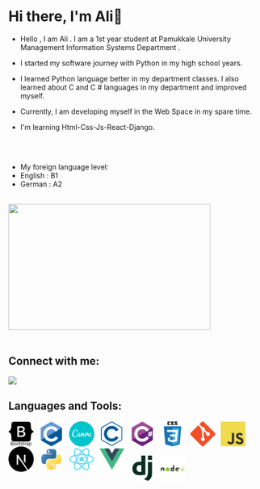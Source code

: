 # Hi there, I'm Ali👋

* Hello , I am Ali . I am a 1st year student at Pamukkale University Management Information Systems Department .

* I started my software journey with Python in my high school years.

* I learned Python language better in my department classes. I also learned about C and C # languages ​​in my department and improved myself.

* Currently, I am developing myself in the Web Space in my spare time.
* I'm learning Html-Css-Js-React-Django.
<br>
<br>

* My foreign language level:
* English : B1
* German : A2




<br>

<img src="https://media.giphy.com/media/2IudUHdI075HL02Pkk/giphy.gif"  width="400" height="250">


<br>
<br>

## Connect with me:


[<img  width="22" src="https://unpkg.com/simple-icons@v4/icons/linkedin.svg" align="left" />][linkedin]

[linkedin]: https://www.linkedin.com/in/alisuntur 

<br> 

## Languages and Tools:

<img align="left" alt="Bootstrap" width="50px" src="https://github.com/devicons/devicon/blob/v2.14.0/icons/bootstrap/bootstrap-plain-wordmark.svg" style="padding-right:10px;" />
<img align="left" alt="C" width="50px" src="https://github.com/devicons/devicon/blob/v2.14.0/icons/c/c-original.svg" style="padding-right:10px;"/>
<img align="left" alt="Canva" width="50px" src="https://github.com/devicons/devicon/blob/v2.14.0/icons/canva/canva-original.svg" style="padding-right:10px;"/>
<img align="left" alt="C" width="50px" src="https://github.com/devicons/devicon/blob/v2.14.0/icons/c/c-line.svg" style="padding-right:10px;"/>
<img align="left" alt="C#" width="50px" src="https://github.com/devicons/devicon/blob/v2.14.0/icons/csharp/csharp-original.svg" style="padding-right:10px;"/>
<img align="left" alt="CSS3" width="50px" src="https://github.com/devicons/devicon/blob/v2.14.0/icons/css3/css3-original-wordmark.svg" style="padding-right:10px;"/>
<img align="left" alt="Git" width="50px" src="https://github.com/devicons/devicon/blob/v2.14.0/icons/git/git-original.svg" style="padding-right:10px;"/>
<img align="left" alt="Javacript" width="50px" src="https://github.com/devicons/devicon/blob/v2.14.0/icons/javascript/javascript-original.svg" style="padding-right:10px;"/>
<img align="left" alt="Next Js" width="50px" src="https://github.com/devicons/devicon/blob/v2.14.0/icons/nextjs/nextjs-original.svg" style="padding-right:10px;"/>
<img align="left" alt="Python" width="50px" src="https://github.com/devicons/devicon/blob/v2.14.0/icons/python/python-original.svg" style="padding-right:10px;"/>
<img align="left" alt="React" width="50px" src="https://github.com/devicons/devicon/blob/v2.14.0/icons/react/react-original.svg" style="padding-right:10px;"/>
<img align="left" alt="Vue Js" width="50px" src="https://github.com/devicons/devicon/blob/v2.14.0/icons/vuejs/vuejs-original.svg" style="padding-right:10px;"/>

<br>
<br>
<br>
<br>

<img align="left" alt="Django" width="50px" src="https://github.com/devicons/devicon/blob/v2.14.0/icons/django/django-plain.svg" style="padding-right:10px;"/>
<img align="left" alt="Node Js" width="50px" src="https://github.com/devicons/devicon/blob/v2.14.0/icons/nodejs/nodejs-original-wordmark.svg" style="padding-right:10px;"/>
